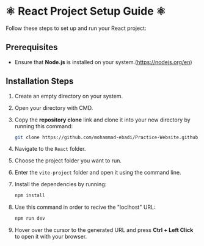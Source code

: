 # ⚛ React Project Setup Guide ⚛

Follow these steps to set up and run your React project:

## Prerequisites
- Ensure that **Node.js** is installed on your system.(https://nodejs.org/en)

## Installation Steps
1. Create an empty directory on your system.
2. Open your directory with CMD.
3. Copy the **repository clone** link and clone it into your new directory by running this command:

    ```sh
   git clone https://github.com/mohammad-ebadi/Practice-Website.github.io.git

4. Navigate to the `React` folder.
5. Choose the project folder you want to run.
6. Enter the `vite-project` folder and open it using the command line.
7. Install the dependencies by running:

   ```sh
   npm install

8. Use this command in order to recive the "loclhost" URL:

    ```sh
    npm run dev

9. Hover over the cursor to the generated URL and press **Ctrl + Left Click** to open it with your browser.

